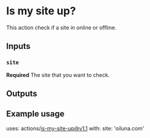 # Is my site up?

This action check if a site in online or offline.

## Inputs

### `site`

**Required** The site that you want to check.

## Outputs

## Example usage

uses: actions/is-my-site-up@v1.1
with:
site: 'oiluna.com'
